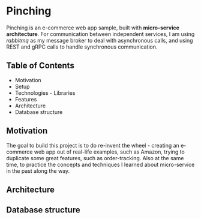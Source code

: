 # Pinching

Pinching is an e-commerce web app sample, built with **micro-service architecture**.  For communication between independent services, I am using *rabbitmq* as my message broker to deal with asynchronous calls, and using REST and gRPC calls to handle synchronous communication.


## Table of Contents

- Motivation
- Setup
- Technologies - Libraries
- Features
- Architecture
- Database structure

## Motivation
The goal to build this project is to do re-invent the wheel - creating an e-commerce web app out of real-life examples, such as Amazon, trying to duplicate some great features, such as order-tracking. Also at the same time, to practice the concepts and techniques I learned about micro-service in the past along the way.

## Architecture


## Database structure


